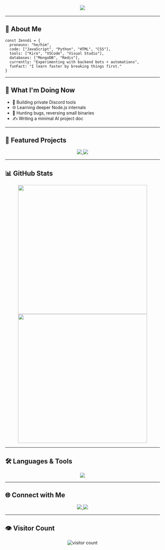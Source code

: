<h1 align="center">  
  <img src="https://readme-typing-svg.demolab.com?font=Fira+Code&duration=3000&pause=1000&color=4A76FC&center=true&vCenter=true&width=1000&lines=Hi+there%2C+I%27m+Zenndi.;I+code+stuff.;I+automate+things.;I+break+and+rebuild+systems." />
</h1>

---

## 🧠 About Me

```text
const Zenndi = {
  pronouns: "he/him",
  code: ["JavaScript", "Python", "HTML", "CSS"],
  tools: ["Kiro", "VSCode", "Visual Studio"],
  databases: ["MongoDB", "Redis"],
  currently: "Experimenting with backend bots + automations",
  funFact: "I learn faster by breaking things first."
}
```

---

## 💼 What I'm Doing Now

- 🔧 Building private Discord tools
- 🌐 Learning deeper Node.js internals
- 🐞 Hunting bugs, reversing small binaries
- ✍️ Writing a minimal AI project doc

---

## 🚀 Featured Projects

<p align="center">
  <a href="https://github.com/zenndi/my-discord-bot" target="_blank">
    <img src="https://github-readme-stats.vercel.app/api/pin/?username=zenndi&repo=my-discord-bot&theme=react&hide_border=true&bg_color=0D1117" />
  </a>
  <a href="https://github.com/zenndi/redis-control-panel" target="_blank">
    <img src="https://github-readme-stats.vercel.app/api/pin/?username=zenndi&repo=redis-control-panel&theme=react&hide_border=true&bg_color=0D1117" />
  </a>
</p>

---

## 📊 GitHub Stats

<p align="center">
  <img src="https://github-readme-stats.vercel.app/api?username=zenndi&show_icons=true&theme=react&hide_border=true&bg_color=0D1117" width="420" />
  <img src="https://streak-stats.demolab.com?user=zenndi&theme=react&hide_border=true&background=0D1117&ring=4a76fc&fire=4a76fc" width="420" />
</p>

---

## 🛠️ Languages & Tools

<p align="center">
  <img src="https://skillicons.dev/icons?i=js,python,html,css,redis,mongo,vscode,visualstudio,discord&theme=dark" />
</p>

---

## 🌐 Connect with Me

<p align="center">
  <a href="https://discord.com/users/1235350793222361281" target="_blank">
    <img src="https://img.shields.io/badge/Discord-Zenndi%230000-5865F2?style=for-the-badge&logo=discord&logoColor=white" />
  </a>
  <a href="https://github.com/zenndi" target="_blank">
    <img src="https://img.shields.io/badge/GitHub-Zenndi-181717?style=for-the-badge&logo=github&logoColor=white" />
  </a>
</p>

---

## 👁️ Visitor Count

<div align="center">
  <img src="https://profile-counter.glitch.me/zenndi/count.svg?theme=classic" alt="visitor count" />
</div>
